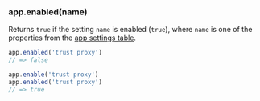 <h3 id='app.enabled'>app.enabled(name)</h3>

Returns `true` if the setting `name` is enabled (`true`), where `name` is one of the
properties from the [app settings table](#app.settings.table).

```js
app.enabled('trust proxy')
// => false

app.enable('trust proxy')
app.enabled('trust proxy')
// => true
```
